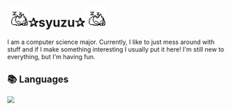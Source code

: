 

<h1><img src="https://github.com/syuuzu/syuuzu/blob/main/assets/1091853954045972530.gif" width=48 height=48/>✰syuzu✰<img src="https://github.com/syuuzu/syuuzu/blob/main/assets/1091853954045972530.gif" width=48 height=48/></h1>

<p>
  I am a computer science major. Currently, I like to just mess around
  with stuff and if I make something interesting I usually put it here! I'm
  still new to everything, but I'm having fun.
</p>
<h2>📚 Languages</h2>
<img src="https://github-readme-stats.vercel.app/api/top-langs/?username=Puumpkin&hide_title=true&card_width=360&langs_count=10&layout=compact&theme=maroongold">
